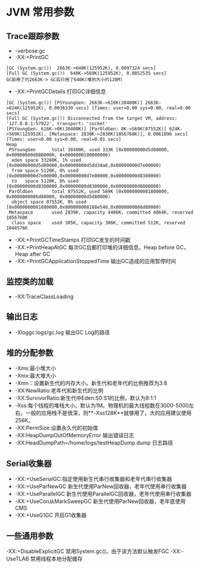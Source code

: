 # JVM 常用参数
## Trace跟踪参数
- -verbose:gc
- -XX:+PrintGC
```text
[GC (System.gc())  2663K->640K(125952K), 0.0097324 secs]
[Full GC (System.gc())  640K->569K(125952K), 0.0052535 secs]
GC前用了约2663K-> GC后只用了640K(堆的大小约120M)
```
- -XX:+PrintGCDetails 打印GC详细信息
```text
[GC (System.gc()) [PSYoungGen: 2663K->616K(38400K)] 2663K->624K(125952K), 0.0036339 secs] [Times: user=0.00 sys=0.00, real=0.00 secs] 
[Full GC (System.gc()) Disconnected from the target VM, address: '127.0.0.1:57922', transport: 'socket'
[PSYoungGen: 616K->0K(38400K)] [ParOldGen: 8K->569K(87552K)] 624K->569K(125952K), [Metaspace: 2830K->2830K(1056768K)], 0.0061896 secs] [Times: user=0.00 sys=0.00, real=0.01 secs] 
Heap
 PSYoungGen      total 38400K, used 333K [0x00000000d5d80000, 0x00000000d8800000, 0x0000000100000000)
  eden space 33280K, 1% used [0x00000000d5d80000,0x00000000d5dd34a8,0x00000000d7e00000)
  from space 5120K, 0% used [0x00000000d7e00000,0x00000000d7e00000,0x00000000d8300000)
  to   space 5120K, 0% used [0x00000000d8300000,0x00000000d8300000,0x00000000d8800000)
 ParOldGen       total 87552K, used 569K [0x0000000081800000, 0x0000000086d80000, 0x00000000d5d80000)
  object space 87552K, 0% used [0x0000000081800000,0x000000008188e540,0x0000000086d80000)
 Metaspace       used 2839K, capacity 4486K, committed 4864K, reserved 1056768K
  class space    used 305K, capacity 386K, committed 512K, reserved 1048576K
```
- -XX:+PrintGCTimeStamps 打印GC发生的时间戳
- -XX:+PrintHeapAtGC 每次GC后都打印堆的详细信息。Heap before GC，Heap after GC
- -XX:+PrintGCApplicationStoppedTime 输出GC造成的应用暂停时间

## 监控类的加载
- -XX:TraceClassLoading

## 输出日志
- -Xloggc:logs/gc.log 输出GC Log的路径

## 堆的分配参数
- -Xms:最小堆大小
- -Xmx:最大堆大小
- -Xmn：设置新生代的内存大小。新生代和老年代的比例推荐为3:8
- -XX:NewRatio:老年代和新生代的比例
- -XX:SurvivorRatio:新生代中Eden:S0:S1的比例，默认为8:1:1
- -Xss:每个线程的堆栈大小。默认为1M。物理机的最大线程数在3000-5000左右。一般的应用栈不是很深，则**-Xss128K**就够用了，大的应用建议使用256K。
- -XX:PermSize:设置永久代的初始值
- -XX:HeapDumpOutOfMemoryError 输出错误日志
- -XX:HeadDumpPath=/home/logs/testHeapDump.dump 日志路径

## Serial收集器
- -XX:+UseSerialGC:指定使用新生代串行收集器和老年代串行收集器
- -XX:+UseParNewGC 新生代使用ParNew回收器，老年代使用串行收集器
- -XX:+UseParallelGC 新生代使用ParallelGC回收器，老年代使用串行收集器
- -XX:+UseCon从MarkSweepGC 新生代使用ParNew回收器，老年底使用CMS
- -XX:+UseG1GC 开启G1收集器

## 一些通用参数
-XX:+DisableExplicitGC 禁用System.gc()。由于该方法默认触发FGC
-XX:-UseTLAB 禁用线程本地分配缓存